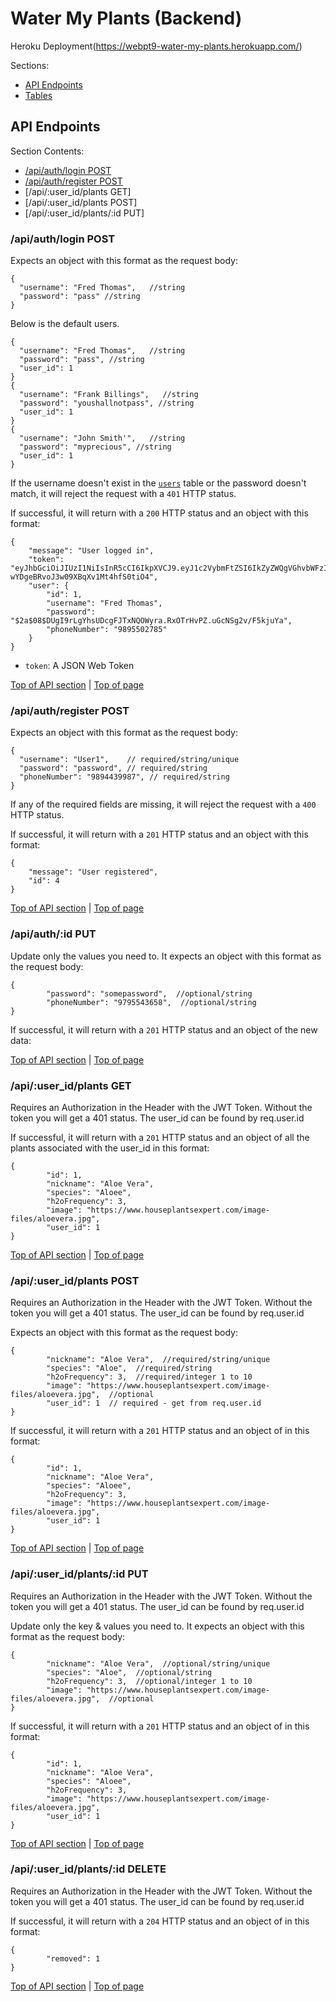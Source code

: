 # Water My Plants (Backend)

Heroku Deployment(https://webpt9-water-my-plants.herokuapp.com/)

Sections:
- [API Endpoints](#api-endpoints)
- [Tables](#tables)

## API Endpoints

Section Contents:
- [/api/auth/login POST](#authlogin-post)
- [/api/auth/register POST](#authregister-post)
- [/api/:user_id/plants GET]
- [/api/:user_id/plants POST]
- [/api/:user_id/plants/:id PUT]

### /api/auth/login POST

Expects an object with this format as the request body:
```
{
  "username": "Fred Thomas",   //string
  "password": "pass" //string
}
```

Below is the default users.

```
{
  "username": "Fred Thomas",   //string
  "password": "pass", //string
  "user_id": 1
}
{
  "username": "Frank Billings",   //string
  "password": "youshallnotpass", //string
  "user_id": 1
}
{
  "username": "John Smith'",   //string
  "password": "myprecious", //string
  "user_id": 1
}
```

If the username doesn't exist in the [`users`](#users) table or the password doesn't match, it will reject the request with a `401` HTTP status.

If successful, it will return with a `200` HTTP status and an object with this format:
```
{
    "message": "User logged in",
    "token": "eyJhbGciOiJIUzI1NiIsInR5cCI6IkpXVCJ9.eyJ1c2VybmFtZSI6IkZyZWQgVGhvbWFzIiwiaWQiOjEsImlhdCI6MTU4Mjk0OTk4NywiZXhwIjoxNTgzMDM2Mzg3fQ.H0A6n1SVIua-wYDgeBRvoJ3w09XBqXv1Mt4hfS0tiO4",
    "user": {
        "id": 1,
        "username": "Fred Thomas",
        "password": "$2a$08$DUgI9rLgYhsUDcgFJTxNQOWyra.RxOTrHvPZ.uGcNSg2v/F5kjuYa",
        "phoneNumber": "9895502785"
    }
}
```
- `token`: A JSON Web Token

[Top of API section](#api-endpoints) | [Top of page](#water-my-plants-backend)

### /api/auth/register POST

Expects an object with this format as the request body:
```
{
  "username": "User1",    // required/string/unique
  "password": "password", // required/string
  "phoneNumber": "9894439987", // required/string
}
```
If any of the required fields are missing, it will reject the request with a `400` HTTP status.

If successful, it will return with a `201` HTTP status and an object with this format:
```
{
    "message": "User registered",
    "id": 4
}
```

[Top of API section](#api-endpoints) | [Top of page](#water-my-plants-backend)

### /api/auth/:id PUT

Update only the values you need to.  It expects an object with this format as the request body:
```
{
        "password": "somepassword",  //optional/string
        "phoneNumber": "9795543658",  //optional/string
}
```

If successful, it will return with a `201` HTTP status and an object of the new data:


[Top of API section](#api-endpoints) | [Top of page](#water-my-plants-backend)

### /api/:user_id/plants GET

Requires an Authorization in the Header with the JWT Token.  Without the token you will get a 401 status.  The user_id can be found by req.user.id

If successful, it will return with a `201` HTTP status and an object of all the plants associated with the user_id in this format:
```
{
        "id": 1,
        "nickname": "Aloe Vera",
        "species": "Aloee",
        "h2oFrequency": 3,
        "image": "https://www.houseplantsexpert.com/image-files/aloevera.jpg",
        "user_id": 1
}
```

[Top of API section](#api-endpoints) | [Top of page](#water-my-plants-backend)

### /api/:user_id/plants POST

Requires an Authorization in the Header with the JWT Token.  Without the token you will get a 401 status.  The user_id can be found by req.user.id

Expects an object with this format as the request body:
```
{
        "nickname": "Aloe Vera",  //required/string/unique
        "species": "Aloe",  //required/string
        "h2oFrequency": 3,  //required/integer 1 to 10
        "image": "https://www.houseplantsexpert.com/image-files/aloevera.jpg",  //optional
        "user_id": 1  // required - get from req.user.id
}
```

If successful, it will return with a `201` HTTP status and an object of in this format:
```
{
        "id": 1,
        "nickname": "Aloe Vera",
        "species": "Aloee",
        "h2oFrequency": 3,
        "image": "https://www.houseplantsexpert.com/image-files/aloevera.jpg",
        "user_id": 1
}
```

[Top of API section](#api-endpoints) | [Top of page](#water-my-plants-backend)

### /api/:user_id/plants/:id PUT

Requires an Authorization in the Header with the JWT Token.  Without the token you will get a 401 status.  The user_id can be found by req.user.id

Update only the key & values you need to.  It expects an object with this format as the request body:
```
{
        "nickname": "Aloe Vera",  //optional/string/unique
        "species": "Aloe",  //optional/string
        "h2oFrequency": 3,  //optional/integer 1 to 10
        "image": "https://www.houseplantsexpert.com/image-files/aloevera.jpg",  //optional
}
```

If successful, it will return with a `201` HTTP status and an object of in this format:
```
{
        "id": 1,
        "nickname": "Aloe Vera",
        "species": "Aloee",
        "h2oFrequency": 3,
        "image": "https://www.houseplantsexpert.com/image-files/aloevera.jpg",
        "user_id": 1
}
```

[Top of API section](#api-endpoints) | [Top of page](#water-my-plants-backend)

### /api/:user_id/plants/:id DELETE

Requires an Authorization in the Header with the JWT Token.  Without the token you will get a 401 status.  The user_id can be found by req.user.id

If successful, it will return with a `204` HTTP status and an object of in this format:
```
{
        "removed": 1
}
```

[Top of API section](#api-endpoints) | [Top of page](#water-my-plants-backend)